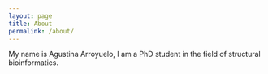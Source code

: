 ```yaml
---
layout: page
title: About
permalink: /about/
---
```


My name is Agustina Arroyuelo, I am a PhD student in the field of structural bioinformatics.
